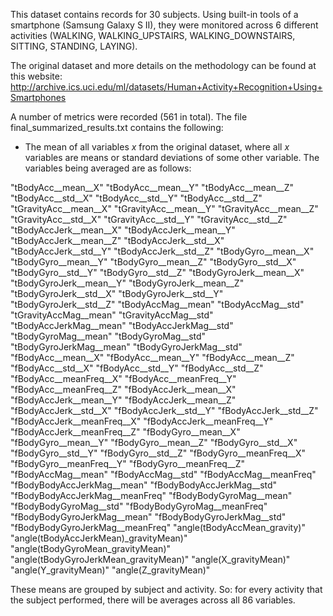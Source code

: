 This dataset contains records for 30 subjects. Using built-in tools of a smartphone (Samsung Galaxy S II), they were monitored across 6 different activities (WALKING, WALKING_UPSTAIRS, WALKING_DOWNSTAIRS, SITTING, STANDING, LAYING).

The original dataset and more details on the methodology can be found at this website: http://archive.ics.uci.edu/ml/datasets/Human+Activity+Recognition+Using+Smartphones


A number of metrics were recorded (561 in total). The file final_summarized_results.txt  contains the following: 
* The mean of all variables  *x* from the original dataset, where all *x* variables are means or standard deviations of some other variable. The variables being averaged are as follows:

"tBodyAcc__mean__X"
"tBodyAcc__mean__Y"
"tBodyAcc__mean__Z"
"tBodyAcc__std__X"
"tBodyAcc__std__Y"
"tBodyAcc__std__Z"
"tGravityAcc__mean__X"
"tGravityAcc__mean__Y"
"tGravityAcc__mean__Z"
"tGravityAcc__std__X"
"tGravityAcc__std__Y"
 "tGravityAcc__std__Z"
"tBodyAccJerk__mean__X"
"tBodyAccJerk__mean__Y"
"tBodyAccJerk__mean__Z"
"tBodyAccJerk__std__X"
"tBodyAccJerk__std__Y"
"tBodyAccJerk__std__Z"
"tBodyGyro__mean__X"
"tBodyGyro__mean__Y"
"tBodyGyro__mean__Z"
"tBodyGyro__std__X"
"tBodyGyro__std__Y"
"tBodyGyro__std__Z"
"tBodyGyroJerk__mean__X"
"tBodyGyroJerk__mean__Y"
"tBodyGyroJerk__mean__Z"
"tBodyGyroJerk__std__X"
"tBodyGyroJerk__std__Y"
"tBodyGyroJerk__std__Z"
"tBodyAccMag__mean"
"tBodyAccMag__std"
"tGravityAccMag__mean"
"tGravityAccMag__std"
"tBodyAccJerkMag__mean"
"tBodyAccJerkMag__std"
"tBodyGyroMag__mean"
"tBodyGyroMag__std"
"tBodyGyroJerkMag__mean"
"tBodyGyroJerkMag__std"
"fBodyAcc__mean__X"
"fBodyAcc__mean__Y"
"fBodyAcc__mean__Z"
"fBodyAcc__std__X"
"fBodyAcc__std__Y"
"fBodyAcc__std__Z"
"fBodyAcc__meanFreq__X"
"fBodyAcc__meanFreq__Y"
"fBodyAcc__meanFreq__Z"
"fBodyAccJerk__mean__X"
"fBodyAccJerk__mean__Y"
"fBodyAccJerk__mean__Z"
"fBodyAccJerk__std__X"
"fBodyAccJerk__std__Y"
"fBodyAccJerk__std__Z"
"fBodyAccJerk__meanFreq__X"
"fBodyAccJerk__meanFreq__Y"
"fBodyAccJerk__meanFreq__Z"
"fBodyGyro__mean__X"
"fBodyGyro__mean__Y"
"fBodyGyro__mean__Z"
"fBodyGyro__std__X"
"fBodyGyro__std__Y"
"fBodyGyro__std__Z"
"fBodyGyro__meanFreq__X"
"fBodyGyro__meanFreq__Y"
"fBodyGyro__meanFreq__Z"
"fBodyAccMag__mean"
"fBodyAccMag__std"
"fBodyAccMag__meanFreq"
"fBodyBodyAccJerkMag__mean"
"fBodyBodyAccJerkMag__std"
"fBodyBodyAccJerkMag__meanFreq"
"fBodyBodyGyroMag__mean"
"fBodyBodyGyroMag__std"
"fBodyBodyGyroMag__meanFreq"
"fBodyBodyGyroJerkMag__mean"
"fBodyBodyGyroJerkMag__std"
"fBodyBodyGyroJerkMag__meanFreq"
"angle(tBodyAccMean_gravity)"
"angle(tBodyAccJerkMean)_gravityMean)"
"angle(tBodyGyroMean_gravityMean)"
"angle(tBodyGyroJerkMean_gravityMean)"
"angle(X_gravityMean)"
"angle(Y_gravityMean)"
"angle(Z_gravityMean)"


These means are grouped by subject and activity. So: for every activity that the subject performed, there will be averages across all 86 variables.